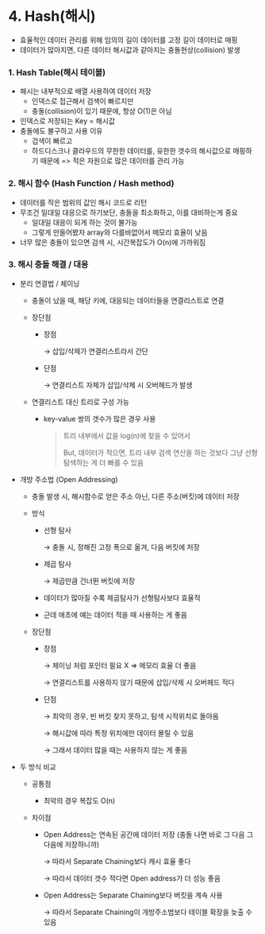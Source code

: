 # 4. Hash(해시)

* 효율적인 데이터 관리를 위해 임의의 길이 데이터를 고정 길이 데이터로 매핑
* 데이터가 많아지면, 다른 데이터 해시값과 같아지는 충돌현상(collision) 발생



### 1. Hash Table(해시 테이블)

* 해시는 내부적으로 배열 사용하여 데이터 저장
  * 인덱스로 접근해서 검색이 빠르지만
  * 충돌(collision)이 있기 때문에, 항상 O(1)은 아님
* 인덱스로 저장되는 Key = 해시값
* 충돌에도 불구하고 사용 이유
  * 겁색이 빠르고
  * 하드디스크나 클라우드의 무한한 데이터를, 유한한 갯수의 해시값으로 매핑하기 때문에  => 적은 자원으로 많은 데이터를 관리 가능



### 2. 해시 함수 (Hash Function / Hash method)

* 데이터를 작은 범위의 값인 해시 코드로 리턴
* 무조건 일대일 대응으로 하기보단, 충돌을 최소화하고, 이를 대비하는게 중요
  * 일대일 대응이 되게 하는 것이 불가능
  * 그렇게 만들어봤자 array와 다를바없어서 메모리 효율이 낮음
* 너무 많은 충돌이 있으면 검색 시, 시간복잡도가 O(n)에 가까워짐



### 3. 해시 충돌 해결 / 대응

* 분리 연결법 / 체이닝

  * 충돌이 났을 때, 해당 키에, 대응되는 데이터들을 연결리스트로 연결

  * 장단점

    * 장점

      →   삽입/삭제가 연결리스트라서 간단

    * 단점 

      →   연결리스트 자체가 삽입/삭제 시 오버헤드가 발생

  * 연결리스트 대신 트리로 구성 가능

    * key-value 쌍의 갯수가 많은 경우 사용
    
      > 트리 내부에서 값을 log(n)에 찾을 수 있어서
      >
      > But, 데이터가 적으면, 트리 내부 검색 연산을 하는 것보다 그냥 선형 탐색하는 게 더 빠를 수 있음

* 개방 주소법 (Open Addressing)

  * 충돌 발생 시, 해시함수로 얻은 주소 아닌, 다른 주소(버킷)에 데이터 저장

  * 방식

    * 선형 탐사
      
      →   충돌 시, 정해진 고정 폭으로 옮겨, 다음 버킷에 저장
    * 제곱 탐사
      
      →   제곱만큼 건너뛴 버킷에 저장
      
    * 데이터가 많아질 수록 제곱탐사가 선형탐사보다 효율적

    * 근데 애초에 얘는 데이터 적을 때 사용하는 게 좋음

  * 장단점

    * 장점 

      →   체이닝 처럼 포인터 필요 X => 메모리 효율 더 좋음

      →   연결리스트를 사용하지 않기 때문에 삽입/삭제 시 오버헤드 적다

    * 단점

      →   최악의 경우, 빈 버킷 찾지 못하고, 탐색 시작위치로 돌아옴

      →   해시값에 따라 특정 위치에만 데이터 몰릴 수 있음
      
      →   그래서 데이터 많을 때는 사용하지 않는 게 좋음

* 두 방식 비교

  * 공통점

    * 최악의 경우 복잡도 O(n)

  * 차이점

    * Open Address는 연속된 공간에 데이터 저장 (충돌 나면 바로 그 다음 그 다음에 저장하니까)

      →   따라서 Separate Chaining보다 캐시 효율 좋다

      →   따라서 데이터 갯수 적다면 Open address가 더 성능 좋음

    * Open Address는 Separate Chaining보다 버킷을 계속 사용

      →   따라서 Separate Chaining이 개방주소법보다 테이블 확장을 늦출 수 있음